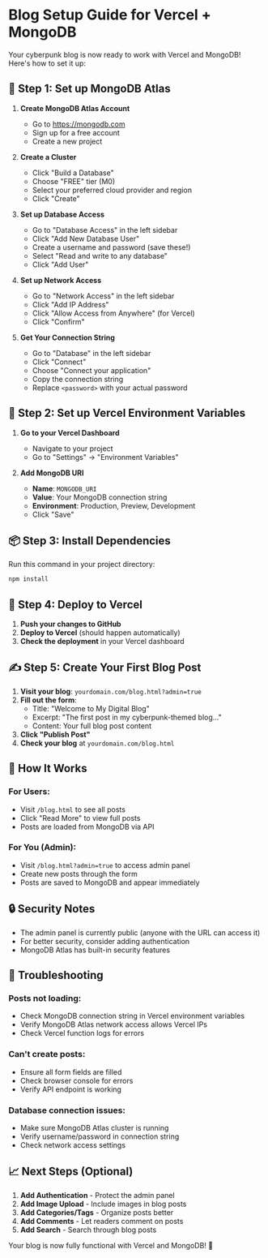 # Blog Setup Guide for Vercel + MongoDB

Your cyberpunk blog is now ready to work with Vercel and MongoDB! Here's how to set it up:

## 🚀 **Step 1: Set up MongoDB Atlas**

1. **Create MongoDB Atlas Account**
   - Go to https://mongodb.com
   - Sign up for a free account
   - Create a new project

2. **Create a Cluster**
   - Click "Build a Database"
   - Choose "FREE" tier (M0)
   - Select your preferred cloud provider and region
   - Click "Create"

3. **Set up Database Access**
   - Go to "Database Access" in the left sidebar
   - Click "Add New Database User"
   - Create a username and password (save these!)
   - Select "Read and write to any database"
   - Click "Add User"

4. **Set up Network Access**
   - Go to "Network Access" in the left sidebar
   - Click "Add IP Address"
   - Click "Allow Access from Anywhere" (for Vercel)
   - Click "Confirm"

5. **Get Your Connection String**
   - Go to "Database" in the left sidebar
   - Click "Connect"
   - Choose "Connect your application"
   - Copy the connection string
   - Replace `<password>` with your actual password

## 🔧 **Step 2: Set up Vercel Environment Variables**

1. **Go to your Vercel Dashboard**
   - Navigate to your project
   - Go to "Settings" → "Environment Variables"

2. **Add MongoDB URI**
   - **Name**: `MONGODB_URI`
   - **Value**: Your MongoDB connection string
   - **Environment**: Production, Preview, Development
   - Click "Save"

## 📦 **Step 3: Install Dependencies**

Run this command in your project directory:
```bash
npm install
```

## 🚀 **Step 4: Deploy to Vercel**

1. **Push your changes to GitHub**
2. **Deploy to Vercel** (should happen automatically)
3. **Check the deployment** in your Vercel dashboard

## ✍️ **Step 5: Create Your First Blog Post**

1. **Visit your blog**: `yourdomain.com/blog.html?admin=true`
2. **Fill out the form**:
   - Title: "Welcome to My Digital Blog"
   - Excerpt: "The first post in my cyberpunk-themed blog..."
   - Content: Your full blog post content
3. **Click "Publish Post"**
4. **Check your blog** at `yourdomain.com/blog.html`

## 🎯 **How It Works**

### **For Users:**
- Visit `/blog.html` to see all posts
- Click "Read More" to view full posts
- Posts are loaded from MongoDB via API

### **For You (Admin):**
- Visit `/blog.html?admin=true` to access admin panel
- Create new posts through the form
- Posts are saved to MongoDB and appear immediately

## 🔒 **Security Notes**

- The admin panel is currently public (anyone with the URL can access it)
- For better security, consider adding authentication
- MongoDB Atlas has built-in security features

## 🐛 **Troubleshooting**

### **Posts not loading:**
- Check MongoDB connection string in Vercel environment variables
- Verify MongoDB Atlas network access allows Vercel IPs
- Check Vercel function logs for errors

### **Can't create posts:**
- Ensure all form fields are filled
- Check browser console for errors
- Verify API endpoint is working

### **Database connection issues:**
- Make sure MongoDB Atlas cluster is running
- Verify username/password in connection string
- Check network access settings

## 📈 **Next Steps (Optional)**

1. **Add Authentication** - Protect the admin panel
2. **Add Image Upload** - Include images in blog posts
3. **Add Categories/Tags** - Organize posts better
4. **Add Comments** - Let readers comment on posts
5. **Add Search** - Search through blog posts

Your blog is now fully functional with Vercel and MongoDB! 🎉 